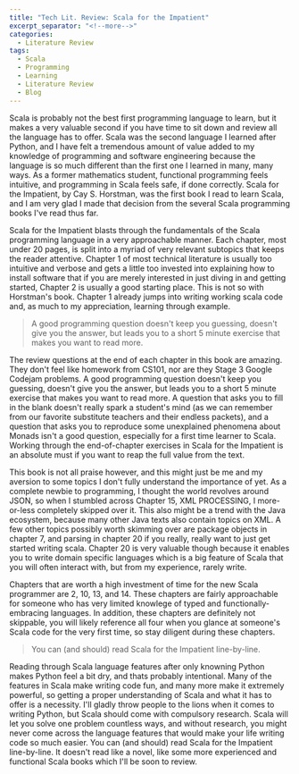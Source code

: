 ```yaml
---
title: "Tech Lit. Review: Scala for the Impatient"
excerpt_separator: "<!--more-->"
categories:
  - Literature Review
tags:
  - Scala
  - Programming
  - Learning
  - Literature Review
  - Blog
---
```


Scala is probably not the best first programming language to learn, but it makes a very valuable second if you have time to sit down and review all the language has to offer. Scala was the second language I learned after Python, and I have felt a tremendous amount of value added to my knowledge of programming and software engineering because the language is so much different than the first one I learned in many, many ways. As a former mathematics student, functional programming feels intuitive, and programming in Scala feels safe, if done correctly. Scala for the Impatient, by Cay S. Horstman, was the first book I read to learn Scala, and I am very glad I made that decision from the several Scala programming books I've read thus far.

<!--more-->

Scala for the Impatient blasts through the fundamentals of the Scala programming language in a very approachable manner. Each chapter, most under 20 pages, is split into a myriad of very relevant subtopics that keeps the reader attentive. Chapter 1 of most technical literature is usually too intuitive and verbose and gets a little too invested into explaining how to install software that if you are merely interested in just diving in and getting started, Chapter 2 is usually a good starting place. This is not so with Horstman's book. Chapter 1 already jumps into writing working scala code and, as much to my appreciation, learning through example. 


> A good programming question doesn't keep you guessing, doesn't give you the answer, but leads you to a short 5 minute exercise that makes you want to read more.


The review questions at the end of each chapter in this book are amazing. They don't feel like homework from CS101, nor are they Stage 3 Google Codejam problems. A good programming question doesn't keep you guessing, doesn't give you the answer, but leads you to a short 5 minute exercise that makes you want to read more. A question that asks you to fill in the blank doesn't really spark a student's mind (as we can remember from our favorite substitute teachers and their endless packets), and a question that asks you to reproduce some unexplained phenomena about Monads isn't a good question, especially for a first time learner to Scala. Working through the end-of-chapter exercises in Scala for the Impatient is an absolute must if you want to reap the full value from the text.


This book is not all praise however, and this might just be me and my aversion to some topics I don't fully understand the importance of yet. As a complete newbie to programming, I thought the world revolves around JSON, so when I stumbled across Chapter 15, XML PROCESSING, I more-or-less completely skipped over it. This also might be a trend with the Java ecosystem, because many other Java texts also contain topics on XML. A few other topics possibly worth skimming over are package objects in chapter 7, and parsing in chapter 20 if you really, really want to just get started writing scala. Chapter 20 is very valuable though because it enables you to write domain specific languages which is a big feature of Scala that you will often interact with, but from my experience, rarely write.


Chapters that are worth a high investment of time for the new Scala programmer are 2, 10, 13, and 14. These chapters are fairly approachable for someone who has very limited knowlege of typed and functionally-embracing languages. In addition, these chapters are definitely not skippable, you will likely reference all four when you glance at someone's Scala code for the very first time, so stay diligent during these chapters. 


> You can (and should) read Scala for the Impatient line-by-line.


Reading through Scala language features after only knowning Python makes Python feel a bit dry, and thats probably intentional. Many of the features in Scala make writing code fun, and many more make it extremely powerful, so getting a proper understanding of Scala and what it has to offer is a necessity. I'll gladly throw people to the lions when it comes to writing Python, but Scala should come with compulsory research. Scala will let you solve one problem countless ways, and without research, you might never come across the language features that would make your life writing code so much easier. You can (and should) read Scala for the Impatient line-by-line. It doesn't read like a novel, like some more experienced and functional Scala books which I'll be soon to review.

